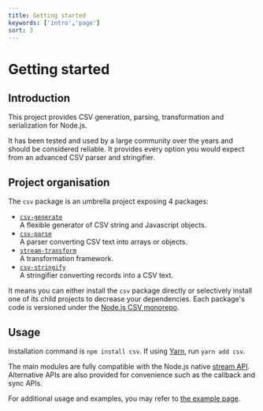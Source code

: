 ```yaml
---
title: Getting started
keywords: ['intro','page']
sort: 3
---
```


# Getting started

## Introduction

This project provides CSV generation, parsing, transformation and serialization
for Node.js.

It has been tested and used by a large community over the years and should be
considered reliable. It provides every option you would expect from an advanced
CSV parser and stringifier.

## Project organisation

The `csv` package is an umbrella project exposing 4 packages:

*   [`csv-generate`](/generate)   
    A flexible generator of CSV string and Javascript objects.
*   [`csv-parse`](/parse)   
    A parser converting CSV text into arrays or objects.
*   [`stream-transform`](/transform)   
    A transformation framework.
*   [`csv-stringify`](/stringify)   
    A stringifier converting records into a CSV text.

It means you can either install the `csv` package directly or selectively install one of its child projects to decrease your dependencies.
Each package's code is versioned under the [Node.js CSV monorepo](https://github.com/adaltas/node-csv).

## Usage

Installation command is `npm install csv`. If using [Yarn](https://yarnpkg.com/en/), run `yarn add csv`.

The main modules are fully compatible with the Node.js native [stream API](https://nodejs.org/api/stream.html). Alternative APIs are also provided for convenience such as the callback and sync APIs.

For additional usage and examples, you may refer to [the example page](/project/examples/).
